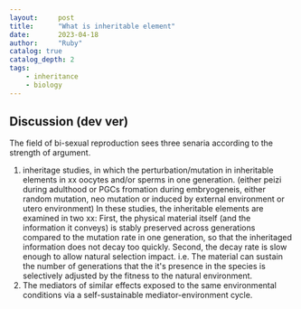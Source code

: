 ```yaml
---
layout:     post
title:      "What is inheritable element"
date:       2023-04-18
author:     "Ruby"
catalog: true
catalog_depth: 2
tags:
    - inheritance
    - biology
---
```



## Discussion (dev ver)
The field of bi-sexual reproduction sees three senaria according to the strength of argument.   
1. inheritage studies, in which the perturbation/mutation in inheritable elements in xx oocytes and/or sperms in one generation. (either peizi during adulthood or PGCs fromation during embryogeneis, either random mutation, neo mutation or induced by external environment or utero environment) In these studies, the inheritable elements are examined in two xx: First, the physical material itself (and the information it conveys) is stably preserved across generations compared to the mutation rate in one generation, so that the inheritaged information does not decay too quickly. Second, the decay rate is slow enough to allow natural selection impact. i.e. The material can sustain the number of generations that the it's presence in the species is selectively adjusted by the fitness to the natural environment.
2. The mediators of similar effects exposed to the same environmental conditions via a self-sustainable mediator-environment cycle.